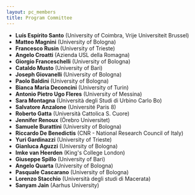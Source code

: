 ```yaml
---
layout: pc_members
title: Program Committee
---
```


- **Luís Espírito Santo** (University of Coimbra, Vrije Universiteit Brussel)  
- **Matteo Magnini** (University of Bologna)  
- **Francesco Rusin** (University of Trieste)  
- **Angelo Croatti** (Azienda USL della Romagna)  
- **Giorgio Franceschelli** (University of Bologna)  
- **Cataldo Musto** (University of Bari)  
- **Joseph Giovanelli** (University of Bologna)  
- **Paolo Baldini** (University of Bologna)  
- **Bianca Maria Deconcini** (University of Turin)  
- **Antonio Pietro Ugo Fleres** (University of Messina)  
- **Sara Montagna** (Università degli Studi di Urbino Carlo Bo)  
- **Salvatore Anzalone** (Université Paris 8)  
- **Roberto Gatta** (Università Cattolica S. Cuore)  
- **Jennifer Renoux** (Örebro Universitet)
- **Samuele Burattini** (University of Bologna)
- **Riccardo De Benedictis** (CNR - National Research Council of Italy)  
- **Yuri Gardinazzi** (University of Trieste)  
- **Gianluca Aguzzi** (University of Bologna)  
- **Imke van Heerden** (King's College London)  
- **Giuseppe Spillo** (University of Bari)
- **Angelo Quarta** (University of Bologna)
- **Pasquale Cascarano** (University of Bologna)
- **Lorenzo Stacchio** (Università degli studi di Macerata)
- **Sanyam Jain** (Aarhus University)
